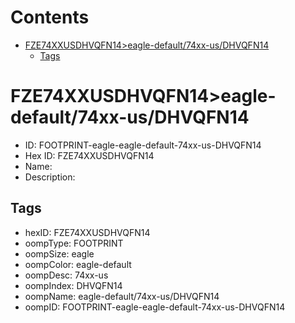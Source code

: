 



Contents
========

* [FZE74XXUSDHVQFN14>eagle-default/74xx-us/DHVQFN14](#fze74xxusdhvqfn14eagle-default74xx-usdhvqfn14)
	* [Tags](#tags)

# FZE74XXUSDHVQFN14>eagle-default/74xx-us/DHVQFN14

- ID: FOOTPRINT-eagle-eagle-default-74xx-us-DHVQFN14
- Hex ID: FZE74XXUSDHVQFN14
- Name: 
- Description: 

## Tags

- hexID: FZE74XXUSDHVQFN14
- oompType: FOOTPRINT
- oompSize: eagle
- oompColor: eagle-default
- oompDesc: 74xx-us
- oompIndex: DHVQFN14
- oompName: eagle-default/74xx-us/DHVQFN14
- oompID: FOOTPRINT-eagle-eagle-default-74xx-us-DHVQFN14
